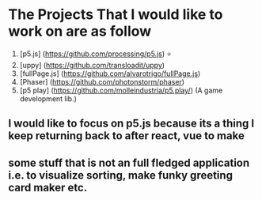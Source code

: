 # The Projects That I would like to work on are as follow

1. [p5.js] (https://github.com/processing/p5.js) ⭐
2. [uppy] (https://github.com/transloadit/uppy)
3. [fullPage.js] (https://github.com/alvarotrigo/fullPage.js)
4. [Phaser] (https://github.com/photonstorm/phaser)
5. [p5 play] (https://github.com/molleindustria/p5.play/) (A game development lib.)

## I would like to focus on p5.js because its a thing I keep returning back to after react, vue to make
## some stuff that is not an full fledged application i.e. to visualize sorting, make funky greeting card maker etc.
